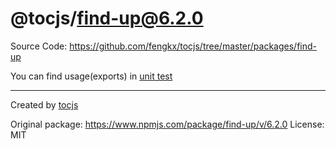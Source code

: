 # @tocjs/find-up@6.2.0

Source Code: https://github.com/fengkx/tocjs/tree/master/packages/find-up

You can find usage(exports) in [unit test](https://github.com/fengkx/tocjs/tree/master/packages/find-up/test/pkg.test.js)

---

Created by [tocjs](https://github.com/fengkx/tocjs/)

Original package: https://www.npmjs.com/package/find-up/v/6.2.0
License: MIT
